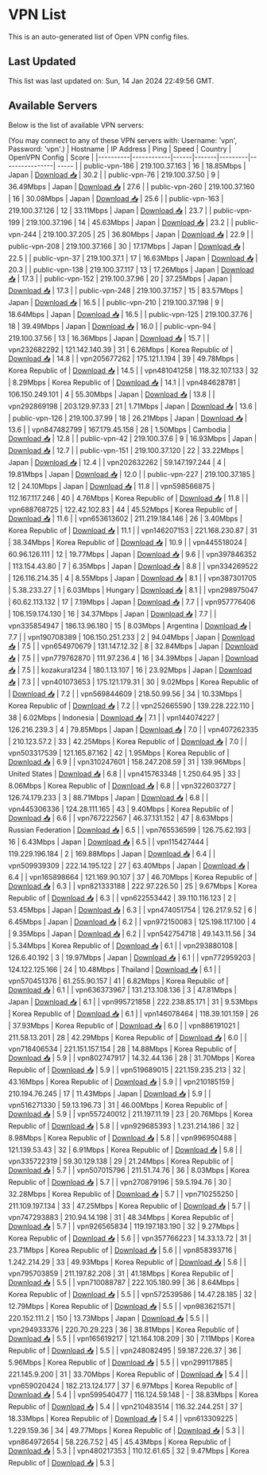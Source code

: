 # VPN List

This is an auto-generated list of Open VPN config files.

## Last Updated

This list was last updated on: Sun, 14 Jan 2024 22:49:56 GMT.

## Available Servers

Below is the list of available VPN servers:

(You may connect to any of these VPN servers with: Username: 'vpn', Password: 'vpn'.)
| Hostname | IP Address | Ping | Speed | Country | OpenVPN Config | Score |
|----------|------------|------|-------|---------|----------------| ----- |
| public-vpn-186 | 219.100.37.163 | 16 | 18.85Mbps | Japan | [Download 📥](./configs/server_0_JP.ovpn) | 30.2 |
| public-vpn-76 | 219.100.37.50 | 9 | 36.49Mbps | Japan | [Download 📥](./configs/server_1_JP.ovpn) | 27.6 |
| public-vpn-260 | 219.100.37.160 | 16 | 30.08Mbps | Japan | [Download 📥](./configs/server_2_JP.ovpn) | 25.6 |
| public-vpn-163 | 219.100.37.126 | 12 | 33.11Mbps | Japan | [Download 📥](./configs/server_3_JP.ovpn) | 23.7 |
| public-vpn-199 | 219.100.37.196 | 14 | 45.63Mbps | Japan | [Download 📥](./configs/server_4_JP.ovpn) | 23.2 |
| public-vpn-244 | 219.100.37.205 | 25 | 36.80Mbps | Japan | [Download 📥](./configs/server_5_JP.ovpn) | 22.9 |
| public-vpn-208 | 219.100.37.166 | 30 | 17.17Mbps | Japan | [Download 📥](./configs/server_6_JP.ovpn) | 22.5 |
| public-vpn-37 | 219.100.37.1 | 17 | 16.63Mbps | Japan | [Download 📥](./configs/server_7_JP.ovpn) | 20.3 |
| public-vpn-138 | 219.100.37.117 | 13 | 17.26Mbps | Japan | [Download 📥](./configs/server_8_JP.ovpn) | 17.3 |
| public-vpn-152 | 219.100.37.96 | 20 | 37.25Mbps | Japan | [Download 📥](./configs/server_9_JP.ovpn) | 17.3 |
| public-vpn-248 | 219.100.37.157 | 15 | 83.57Mbps | Japan | [Download 📥](./configs/server_10_JP.ovpn) | 16.5 |
| public-vpn-210 | 219.100.37.198 | 9 | 18.64Mbps | Japan | [Download 📥](./configs/server_11_JP.ovpn) | 16.5 |
| public-vpn-125 | 219.100.37.76 | 18 | 39.49Mbps | Japan | [Download 📥](./configs/server_12_JP.ovpn) | 16.0 |
| public-vpn-94 | 219.100.37.56 | 13 | 16.36Mbps | Japan | [Download 📥](./configs/server_13_JP.ovpn) | 15.7 |
| vpn232682292 | 121.142.140.39 | 31 | 6.26Mbps | Korea Republic of | [Download 📥](./configs/server_14_KR.ovpn) | 14.8 |
| vpn205677262 | 175.121.1.194 | 39 | 49.78Mbps | Korea Republic of | [Download 📥](./configs/server_15_KR.ovpn) | 14.5 |
| vpn481041258 | 118.32.107.133 | 32 | 8.29Mbps | Korea Republic of | [Download 📥](./configs/server_16_KR.ovpn) | 14.1 |
| vpn484628781 | 106.150.249.101 | 4 | 55.30Mbps | Japan | [Download 📥](./configs/server_17_JP.ovpn) | 13.8 |
| vpn292869198 | 203.129.97.33 | 21 | 1.71Mbps | Japan | [Download 📥](./configs/server_18_JP.ovpn) | 13.6 |
| public-vpn-126 | 219.100.37.99 | 18 | 26.21Mbps | Japan | [Download 📥](./configs/server_19_JP.ovpn) | 13.6 |
| vpn847482799 | 167.179.45.158 | 28 | 1.50Mbps | Cambodia | [Download 📥](./configs/server_20_KH.ovpn) | 12.8 |
| public-vpn-42 | 219.100.37.6 | 9 | 16.93Mbps | Japan | [Download 📥](./configs/server_21_JP.ovpn) | 12.7 |
| public-vpn-151 | 219.100.37.120 | 22 | 33.22Mbps | Japan | [Download 📥](./configs/server_22_JP.ovpn) | 12.4 |
| vpn202632262 | 59.147.197.244 | 4 | 19.81Mbps | Japan | [Download 📥](./configs/server_23_JP.ovpn) | 12.0 |
| public-vpn-227 | 219.100.37.185 | 12 | 24.10Mbps | Japan | [Download 📥](./configs/server_24_JP.ovpn) | 11.8 |
| vpn598566875 | 112.167.117.246 | 40 | 4.76Mbps | Korea Republic of | [Download 📥](./configs/server_25_KR.ovpn) | 11.8 |
| vpn688768725 | 122.42.102.83 | 44 | 45.52Mbps | Korea Republic of | [Download 📥](./configs/server_26_KR.ovpn) | 11.6 |
| vpn653613602 | 211.219.184.146 | 26 | 3.40Mbps | Korea Republic of | [Download 📥](./configs/server_27_KR.ovpn) | 11.1 |
| vpn146207153 | 221.168.230.87 | 31 | 38.34Mbps | Korea Republic of | [Download 📥](./configs/server_28_KR.ovpn) | 10.9 |
| vpn445518024 | 60.96.126.111 | 12 | 19.77Mbps | Japan | [Download 📥](./configs/server_29_JP.ovpn) | 9.6 |
| vpn397846352 | 113.154.43.80 | 7 | 6.35Mbps | Japan | [Download 📥](./configs/server_30_JP.ovpn) | 8.8 |
| vpn334269522 | 126.116.214.35 | 4 | 8.55Mbps | Japan | [Download 📥](./configs/server_31_JP.ovpn) | 8.1 |
| vpn387301705 | 5.38.233.27 | 1 | 6.03Mbps | Hungary | [Download 📥](./configs/server_32_HU.ovpn) | 8.1 |
| vpn298975047 | 60.62.113.132 | 17 | 7.19Mbps | Japan | [Download 📥](./configs/server_33_JP.ovpn) | 7.7 |
| vpn957776406 | 106.159.174.130 | 16 | 34.37Mbps | Japan | [Download 📥](./configs/server_34_JP.ovpn) | 7.7 |
| vpn335854947 | 186.13.96.180 | 15 | 8.03Mbps | Argentina | [Download 📥](./configs/server_35_AR.ovpn) | 7.7 |
| vpn190708389 | 106.150.251.233 | 2 | 94.04Mbps | Japan | [Download 📥](./configs/server_36_JP.ovpn) | 7.5 |
| vpn654970679 | 131.147.12.32 | 8 | 32.84Mbps | Japan | [Download 📥](./configs/server_37_JP.ovpn) | 7.5 |
| vpn779762870 | 111.97.236.4 | 16 | 34.39Mbps | Japan | [Download 📥](./configs/server_38_JP.ovpn) | 7.5 |
| kozakura1234 | 180.1.13.107 | 16 | 23.92Mbps | Japan | [Download 📥](./configs/server_39_JP.ovpn) | 7.3 |
| vpn401073653 | 175.121.179.31 | 30 | 9.02Mbps | Korea Republic of | [Download 📥](./configs/server_40_KR.ovpn) | 7.2 |
| vpn569844609 | 218.50.99.56 | 34 | 10.33Mbps | Korea Republic of | [Download 📥](./configs/server_41_KR.ovpn) | 7.2 |
| vpn252665590 | 139.228.222.110 | 38 | 6.02Mbps | Indonesia | [Download 📥](./configs/server_42_ID.ovpn) | 7.1 |
| vpn144074227 | 126.216.239.3 | 4 | 79.85Mbps | Japan | [Download 📥](./configs/server_43_JP.ovpn) | 7.0 |
| vpn407262335 | 210.123.57.2 | 33 | 42.25Mbps | Korea Republic of | [Download 📥](./configs/server_44_KR.ovpn) | 7.0 |
| vpn503317539 | 121.165.87.162 | 42 | 1.95Mbps | Korea Republic of | [Download 📥](./configs/server_45_KR.ovpn) | 6.9 |
| vpn310247601 | 158.247.208.59 | 31 | 139.96Mbps | United States | [Download 📥](./configs/server_46_US.ovpn) | 6.8 |
| vpn415763348 | 1.250.64.95 | 33 | 8.06Mbps | Korea Republic of | [Download 📥](./configs/server_47_KR.ovpn) | 6.8 |
| vpn322603727 | 126.74.179.233 | 3 | 88.71Mbps | Japan | [Download 📥](./configs/server_48_JP.ovpn) | 6.8 |
| vpn445306336 | 124.28.111.165 | 43 | 9.40Mbps | Korea Republic of | [Download 📥](./configs/server_49_KR.ovpn) | 6.6 |
| vpn767222567 | 46.37.131.152 | 47 | 8.63Mbps | Russian Federation | [Download 📥](./configs/server_50_RU.ovpn) | 6.5 |
| vpn765536599 | 126.75.62.193 | 16 | 6.43Mbps | Japan | [Download 📥](./configs/server_51_JP.ovpn) | 6.5 |
| vpn115427444 | 119.229.196.184 | 2 | 169.88Mbps | Japan | [Download 📥](./configs/server_52_JP.ovpn) | 6.4 |
| vpn509939309 | 222.14.195.122 | 27 | 63.40Mbps | Japan | [Download 📥](./configs/server_53_JP.ovpn) | 6.4 |
| vpn165898664 | 121.169.90.107 | 37 | 46.70Mbps | Korea Republic of | [Download 📥](./configs/server_54_KR.ovpn) | 6.3 |
| vpn821333188 | 222.97.226.50 | 25 | 9.67Mbps | Korea Republic of | [Download 📥](./configs/server_55_KR.ovpn) | 6.3 |
| vpn622553442 | 39.110.116.123 | 2 | 53.45Mbps | Japan | [Download 📥](./configs/server_56_JP.ovpn) | 6.3 |
| vpn474051754 | 126.217.9.52 | 6 | 6.45Mbps | Japan | [Download 📥](./configs/server_57_JP.ovpn) | 6.2 |
| vpn972150083 | 125.198.117.100 | 4 | 9.35Mbps | Japan | [Download 📥](./configs/server_58_JP.ovpn) | 6.2 |
| vpn542754718 | 49.143.11.56 | 34 | 5.34Mbps | Korea Republic of | [Download 📥](./configs/server_59_KR.ovpn) | 6.1 |
| vpn293880108 | 126.6.40.192 | 3 | 19.97Mbps | Japan | [Download 📥](./configs/server_60_JP.ovpn) | 6.1 |
| vpn772959203 | 124.122.125.166 | 24 | 10.48Mbps | Thailand | [Download 📥](./configs/server_61_TH.ovpn) | 6.1 |
| vpn570451376 | 61.255.90.157 | 41 | 6.82Mbps | Korea Republic of | [Download 📥](./configs/server_62_KR.ovpn) | 6.1 |
| vpn636373967 | 131.213.108.136 | 3 | 47.81Mbps | Japan | [Download 📥](./configs/server_63_JP.ovpn) | 6.1 |
| vpn995721858 | 222.238.85.171 | 31 | 9.53Mbps | Korea Republic of | [Download 📥](./configs/server_64_KR.ovpn) | 6.1 |
| vpn146078464 | 118.39.101.159 | 26 | 37.93Mbps | Korea Republic of | [Download 📥](./configs/server_65_KR.ovpn) | 6.0 |
| vpn886191021 | 211.58.13.201 | 28 | 42.29Mbps | Korea Republic of | [Download 📥](./configs/server_66_KR.ovpn) | 6.0 |
| vpn718406534 | 221.151.157.154 | 28 | 14.88Mbps | Korea Republic of | [Download 📥](./configs/server_67_KR.ovpn) | 5.9 |
| vpn802747917 | 14.32.44.136 | 28 | 31.70Mbps | Korea Republic of | [Download 📥](./configs/server_68_KR.ovpn) | 5.9 |
| vpn519689015 | 221.159.235.213 | 32 | 43.16Mbps | Korea Republic of | [Download 📥](./configs/server_69_KR.ovpn) | 5.9 |
| vpn210185159 | 210.194.76.245 | 17 | 11.43Mbps | Japan | [Download 📥](./configs/server_70_JP.ovpn) | 5.9 |
| vpn516271330 | 59.13.196.73 | 31 | 46.00Mbps | Korea Republic of | [Download 📥](./configs/server_71_KR.ovpn) | 5.9 |
| vpn557240012 | 211.197.11.19 | 23 | 20.76Mbps | Korea Republic of | [Download 📥](./configs/server_72_KR.ovpn) | 5.8 |
| vpn929685393 | 1.231.214.186 | 32 | 8.98Mbps | Korea Republic of | [Download 📥](./configs/server_73_KR.ovpn) | 5.8 |
| vpn996950488 | 121.139.53.43 | 32 | 6.91Mbps | Korea Republic of | [Download 📥](./configs/server_74_KR.ovpn) | 5.8 |
| vpn335722319 | 59.30.129.138 | 29 | 21.24Mbps | Korea Republic of | [Download 📥](./configs/server_75_KR.ovpn) | 5.7 |
| vpn507015796 | 211.51.74.76 | 36 | 8.03Mbps | Korea Republic of | [Download 📥](./configs/server_76_KR.ovpn) | 5.7 |
| vpn270879196 | 59.5.194.76 | 30 | 32.28Mbps | Korea Republic of | [Download 📥](./configs/server_77_KR.ovpn) | 5.7 |
| vpn710255250 | 211.109.197.134 | 33 | 47.25Mbps | Korea Republic of | [Download 📥](./configs/server_78_KR.ovpn) | 5.7 |
| vpn747293883 | 210.94.14.198 | 31 | 48.34Mbps | Korea Republic of | [Download 📥](./configs/server_79_KR.ovpn) | 5.7 |
| vpn926565834 | 119.197.183.190 | 32 | 9.27Mbps | Korea Republic of | [Download 📥](./configs/server_80_KR.ovpn) | 5.6 |
| vpn357766223 | 14.33.13.72 | 31 | 23.71Mbps | Korea Republic of | [Download 📥](./configs/server_81_KR.ovpn) | 5.6 |
| vpn858393716 | 1.242.214.29 | 33 | 49.93Mbps | Korea Republic of | [Download 📥](./configs/server_82_KR.ovpn) | 5.6 |
| vpn795703859 | 211.197.82.208 | 31 | 41.18Mbps | Korea Republic of | [Download 📥](./configs/server_83_KR.ovpn) | 5.5 |
| vpn710088787 | 222.105.180.99 | 36 | 8.64Mbps | Korea Republic of | [Download 📥](./configs/server_84_KR.ovpn) | 5.5 |
| vpn572539586 | 14.47.28.185 | 32 | 12.79Mbps | Korea Republic of | [Download 📥](./configs/server_85_KR.ovpn) | 5.5 |
| vpn983621571 | 220.152.111.2 | 150 | 13.73Mbps | Japan | [Download 📥](./configs/server_86_JP.ovpn) | 5.5 |
| vpn294933376 | 220.70.29.223 | 36 | 38.81Mbps | Korea Republic of | [Download 📥](./configs/server_87_KR.ovpn) | 5.5 |
| vpn165619217 | 121.164.108.209 | 30 | 7.11Mbps | Korea Republic of | [Download 📥](./configs/server_88_KR.ovpn) | 5.5 |
| vpn248082495 | 59.187.226.37 | 36 | 5.96Mbps | Korea Republic of | [Download 📥](./configs/server_89_KR.ovpn) | 5.5 |
| vpn299117885 | 221.145.9.200 | 31 | 33.70Mbps | Korea Republic of | [Download 📥](./configs/server_90_KR.ovpn) | 5.4 |
| vpn659020424 | 182.213.124.177 | 37 | 6.97Mbps | Korea Republic of | [Download 📥](./configs/server_91_KR.ovpn) | 5.4 |
| vpn599540477 | 116.124.59.148 | - | 38.83Mbps | Korea Republic of | [Download 📥](./configs/server_92_KR.ovpn) | 5.4 |
| vpn210483514 | 116.32.244.251 | 37 | 18.33Mbps | Korea Republic of | [Download 📥](./configs/server_93_KR.ovpn) | 5.4 |
| vpn613309225 | 1.229.159.36 | 34 | 49.77Mbps | Korea Republic of | [Download 📥](./configs/server_94_KR.ovpn) | 5.3 |
| vpn864972654 | 58.226.7.52 | 45 | 45.43Mbps | Korea Republic of | [Download 📥](./configs/server_95_KR.ovpn) | 5.3 |
| vpn480217353 | 110.12.61.65 | 32 | 9.47Mbps | Korea Republic of | [Download 📥](./configs/server_96_KR.ovpn) | 5.3 |
